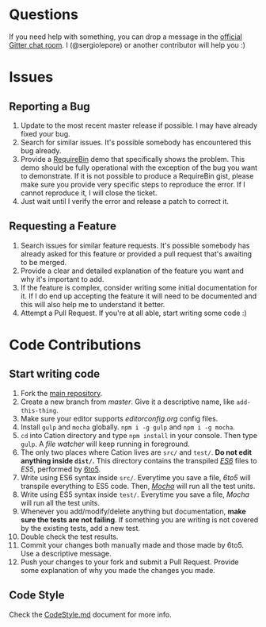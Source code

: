 
# Questions

If you need help with something, you can drop a message in the [official Gitter chat room][gitter-url]. I (@sergiolepore) or another contributor will help you :)

# Issues

## Reporting a Bug

1. Update to the most recent master release if possible. I may have already fixed your bug.
2. Search for similar issues. It's possible somebody has encountered this bug already.
3. Provide a [RequireBin][requirebin-url] demo that specifically shows the problem. This demo should be fully operational with the exception of the bug you want to demonstrate. If it is not possible to produce a RequireBin gist, please make sure you provide very specific steps to reproduce the error. If I cannot reproduce it, I will close the ticket.
4. Just wait until I verify the error and release a patch to correct it.

## Requesting a Feature

1. Search issues for similar feature requests. It's possible somebody has already asked for this feature or provided a pull request that's awaiting to be merged.
2. Provide a clear and detailed explanation of the feature you want and why it's important to add.
3. If the feature is complex, consider writing some initial documentation for it. If I do end up accepting the feature it will need to be documented and this will also help me to understand it better.
4. Attempt a Pull Request. If you're at all able, start writing some code :)

# Code Contributions

## Start writing code

1. Fork the [main repository][cation-repo-url].
2. Create a new branch from _master_. Give it a descriptive name, like `add-this-thing`.
3. Make sure your editor supports _editorconfig.org_ config files.
4. Install `gulp` and `mocha` globally. `npm i -g gulp` and `npm i -g mocha`.
5. `cd` into Cation directory and type `npm install` in your console. Then type `gulp`. A _file watcher_ will keep running in foreground.
6. The only two places where Cation lives are `src/` and `test/`. **Do not edit anything inside `dist/`.** This directory contains the transpiled [_ES6_][es6-url] files to _ES5_, performed by [6to5][6to5-url].
7. Write using ES6 syntax inside `src/`. Everytime you save a file, _6to5_ will transpile everything to ES5 code. Then, [_Mocha_][mocha-url] will run all the test units.
8. Write using ES5 syntax inside `test/`. Everytime you save a file, _Mocha_ will run all the test units.
9. Whenever you add/modify/delete anything but documentation, **make sure the tests are not failing**. If something you are writing is not covered by the existing tests, add a new test.
10. Double check the test results.
11. Commit your changes both manually made and those made by 6to5. Use a descriptive message.
12. Push your changes to your fork and submit a Pull Request. Provide some explanation of why you made the changes you made.

## Code Style

Check the [CodeStyle.md][codestyle-url] document for more info.









[gitter-url]: https://gitter.im/sergiolepore/Cation
[requirebin-url]: http://requirebin.com/
[cation-repo-url]: https://github.com/sergiolepore/Cation
[es6-url]: https://developer.mozilla.org/en-US/docs/Web/JavaScript/New_in_JavaScript/ECMAScript_6_support_in_Mozilla
[6to5-url]: https://6to5.org/
[mocha-url]: http://mochajs.org/
[codestyle-url]: https://github.com/sergiolepore/Cation/blob/master/CodeStyle.md
